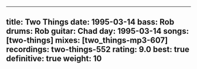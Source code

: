 
---
title: Two Things
date: 1995-03-14
bass:	Rob
drums:	Rob
guitar:	Chad
day: 1995-03-14
songs: [two-things]
mixes: [two_things-mp3-607]
recordings: two-things-552
rating: 9.0
best: true
definitive: true
weight: 10
---
